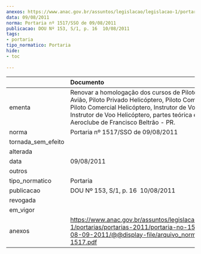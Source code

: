 ```yaml
---
anexos: https://www.anac.gov.br/assuntos/legislacao/legislacao-1/portarias/portarias-2011/portaria-no-1517-sso-de-08-09-2011/@@display-file/arquivo_norma/PA2011-1517.pdf
data: 09/08/2011
norma: Portaria nº 1517/SSO de 09/08/2011
publicacao: DOU Nº 153, S/1, p. 16  10/08/2011
tags:
- portaria
tipo_normatico: Portaria
hide: 
- toc 
 
---
```


|                    | Documento                                                                                                                                                                                                                                                           |
|:-------------------|:--------------------------------------------------------------------------------------------------------------------------------------------------------------------------------------------------------------------------------------------------------------------|
| ementa             | Renovar a homologação dos cursos de Piloto Privado Avião, Piloto Privado Helicóptero, Piloto Comercial Avião, Piloto Comercial Helicóptero, Instrutor de Voo Avião e Instrutor de Voo Helicóptero, partes teórica e prática do Aeroclube de Francisco Beltrão - PR. |
| norma              | Portaria nº 1517/SSO de 09/08/2011                                                                                                                                                                                                                                  |
| tornada_sem_efeito |                                                                                                                                                                                                                                                                     |
| alterada           |                                                                                                                                                                                                                                                                     |
| data               | 09/08/2011                                                                                                                                                                                                                                                          |
| outros             |                                                                                                                                                                                                                                                                     |
| tipo_normatico     | Portaria                                                                                                                                                                                                                                                            |
| publicacao         | DOU Nº 153, S/1, p. 16  10/08/2011                                                                                                                                                                                                                                  |
| revogada           |                                                                                                                                                                                                                                                                     |
| em_vigor           |                                                                                                                                                                                                                                                                     |
| anexos             | https://www.anac.gov.br/assuntos/legislacao/legislacao-1/portarias/portarias-2011/portaria-no-1517-sso-de-08-09-2011/@@display-file/arquivo_norma/PA2011-1517.pdf                                                                                                   |